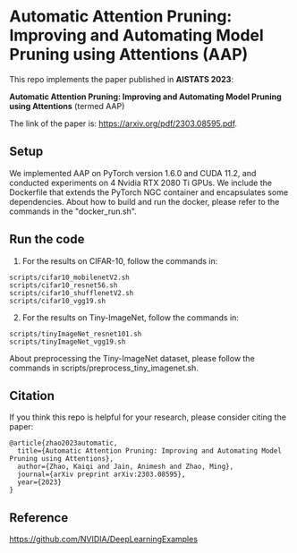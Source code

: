 # Automatic Attention Pruning: Improving and Automating Model Pruning using Attentions (AAP)

This repo implements the paper published in **AISTATS 2023**:

**Automatic Attention Pruning: Improving and Automating Model Pruning using Attentions** (termed AAP)

The link of the paper is: https://arxiv.org/pdf/2303.08595.pdf.


## Setup
We implemented AAP on PyTorch version 1.6.0 and CUDA 11.2, and conducted experiments on 4 Nvidia RTX 2080 Ti GPUs.
We include the Dockerfile that extends the PyTorch NGC container and encapsulates some dependencies. 
About how to build and run the docker, please refer to the commands in the "docker_run.sh".

## Run the code
1. For the results on CIFAR-10, follow the commands in: 
```
scripts/cifar10_mobilenetV2.sh
scripts/cifar10_resnet56.sh
scripts/cifar10_shufflenetV2.sh
scripts/cifar10_vgg19.sh
```

2. For the results on Tiny-ImageNet, follow the commands in: 
```
scripts/tinyImageNet_resnet101.sh
scripts/tinyImageNet_vgg19.sh
```

About preprocessing the Tiny-ImageNet dataset, please follow the commands in scripts/preprocess_tiny_imagenet.sh.


## Citation

If you think this repo is helpful for your research, please consider citing the paper:
```
@article{zhao2023automatic,
  title={Automatic Attention Pruning: Improving and Automating Model Pruning using Attentions},
  author={Zhao, Kaiqi and Jain, Animesh and Zhao, Ming},
  journal={arXiv preprint arXiv:2303.08595},
  year={2023}
}
```

## Reference
https://github.com/NVIDIA/DeepLearningExamples

